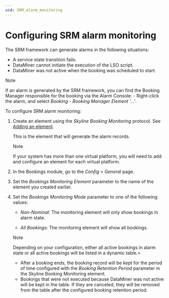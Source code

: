 ```yaml
---
uid: SRM_alarm_monitoring
---
```


# Configuring SRM alarm monitoring

<!-- RN 29955 -->

The SRM framework can generate alarms in the following situations:

- A service state transition fails.
- DataMiner cannot initiate the execution of the LSO script.
- DataMiner was not active when the booking was scheduled to start.

> [!NOTE]
> If an alarm is generated by the SRM framework, you can find the Booking Manager responsible for the booking via the Alarm Console: - Right-click the alarm, and select *Booking* - *Booking Manager Element '...'*.

To configure SRM alarm monitoring:

1. Create an element using the *Skyline Booking Monitoring* protocol. See [Adding an element](xref:Adding_and_deleting_elements).

   This is the element that will generate the alarm records.

   > [!NOTE]
   > If your system has more than one virtual platform, you will need to add and configure an element for each virtual platform.

1. In the Bookings module, go to the *Config* > *General* page.

1. Set the *Bookings Monitoring Element* parameter to the name of the element you created earlier.

1. Set the *Bookings Monitoring Mode* parameter to one of the following values:

   - *Non-Nominal*: The monitoring element will only show bookings in alarm state.

   - *All Bookings*: The monitoring element will show all bookings.

   > [!NOTE]
   > Depending on your configuration, either all active bookings in alarm state or all active bookings will be listed in a dynamic table.>
   >
   > - After a booking ends, the booking record will be kept for the period of time configured with the *Booking Retention Period* parameter in the Skyline Booking Monitoring element.
   > - Bookings that were not executed because DataMiner was not active will be kept in the table. If they are canceled, they will be removed from the table after the configured booking retention period.
